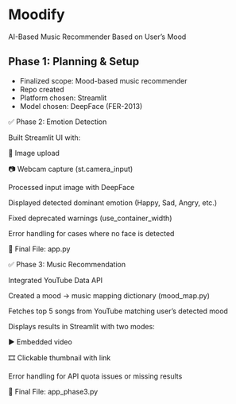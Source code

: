 # Moodify
AI-Based Music Recommender Based on User’s Mood

## Phase 1: Planning & Setup
- Finalized scope: Mood-based music recommender
- Repo created
- Platform chosen: Streamlit
- Model chosen: DeepFace (FER-2013)


✅ Phase 2: Emotion Detection

Built Streamlit UI with:

📂 Image upload

📷 Webcam capture (st.camera_input)

Processed input image with DeepFace

Displayed detected dominant emotion (Happy, Sad, Angry, etc.)

Fixed deprecated warnings (use_container_width)

Error handling for cases where no face is detected

📄 Final File: app.py

✅ Phase 3: Music Recommendation

Integrated YouTube Data API

Created a mood → music mapping dictionary (mood_map.py)

Fetches top 5 songs from YouTube matching user’s detected mood

Displays results in Streamlit with two modes:

▶️ Embedded video

🎞️ Clickable thumbnail with link

Error handling for API quota issues or missing results

📄 Final File: app_phase3.py